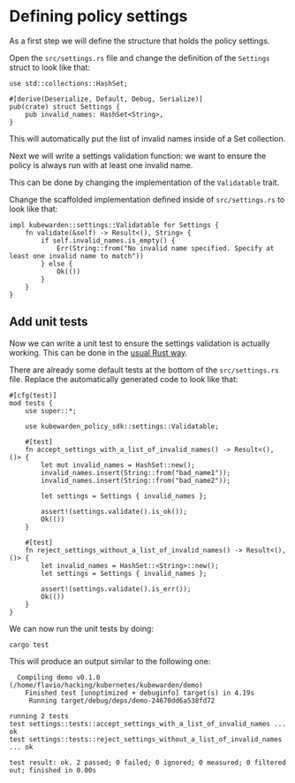 # Defining policy settings

As a first step we will define the structure that holds the policy settings.

Open the `src/settings.rs` file and change the definition of the `Settings`
struct to look like that:

```rust,norun,noplayground
use std::collections::HashSet;

#[derive(Deserialize, Default, Debug, Serialize)]
pub(crate) struct Settings {
    pub invalid_names: HashSet<String>,
}
```

This will automatically put the list of invalid names inside of
a Set collection.

Next we will write a settings validation function: we want to ensure
the policy is always run with at least one invalid name.

This can be done by changing the implementation of the `Validatable` trait.

Change the scaffolded implementation defined inside of `src/settings.rs`
to look like that:

```rust,norun,noplayground
impl kubewarden::settings::Validatable for Settings {
    fn validate(&self) -> Result<(), String> {
        if self.invalid_names.is_empty() {
            Err(String::from("No invalid name specified. Specify at least one invalid name to match"))
        } else {
            Ok(())
        }
    }
}
```

## Add unit tests

Now we can write a unit test to ensure the settings validation is actually working.
This can be done in the [usual Rust way](https://doc.rust-lang.org/stable/book/ch11-00-testing.html).

There are already some default tests at the bottom of the `src/settings.rs`
file. Replace the automatically generated code to look like that:

```rust,norun,noplayground
#[cfg(test)]
mod tests {
    use super::*;

    use kubewarden_policy_sdk::settings::Validatable;

    #[test]
    fn accept_settings_with_a_list_of_invalid_names() -> Result<(), ()> {
        let mut invalid_names = HashSet::new();
        invalid_names.insert(String::from("bad_name1"));
        invalid_names.insert(String::from("bad_name2"));

        let settings = Settings { invalid_names };

        assert!(settings.validate().is_ok());
        Ok(())
    }

    #[test]
    fn reject_settings_without_a_list_of_invalid_names() -> Result<(), ()> {
        let invalid_names = HashSet::<String>::new();
        let settings = Settings { invalid_names };

        assert!(settings.validate().is_err());
        Ok(())
    }
}
```

We can now run the unit tests by doing:

```shell
cargo test
```

This will produce an output similar to the following one:

```shell
  Compiling demo v0.1.0 (/home/flavio/hacking/kubernetes/kubewarden/demo)
    Finished test [unoptimized + debuginfo] target(s) in 4.19s
     Running target/debug/deps/demo-24670dd6a538fd72

running 2 tests
test settings::tests::accept_settings_with_a_list_of_invalid_names ... ok
test settings::tests::reject_settings_without_a_list_of_invalid_names ... ok

test result: ok. 2 passed; 0 failed; 0 ignored; 0 measured; 0 filtered out; finished in 0.00s
```
